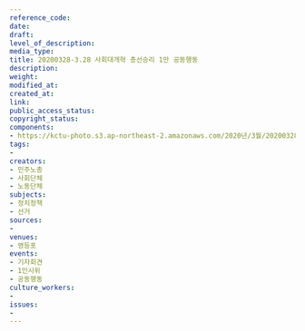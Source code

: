 ```yaml
---
reference_code: 
date: 
draft: 
level_of_description: 
media_type: 
title: 20200328-3.28 사회대개혁 총선승리 1만 공동행동
description: 
weight: 
modified_at: 
created_at: 
link: 
public_access_status: 
copyright_status: 
components:
- https://kctu-photo.s3.ap-northeast-2.amazonaws.com/2020년/3월/20200328-3.28+사회대개혁+총선승리+1만+공동행동/_CTU5982.jpg
tags:
- 
creators:
- 민주노총
- 사회단체
- 노동단체
subjects:
- 정치정책
- 선거
sources:
- 
venues:
- 영등포
events:
- 기자회견
- 1인시위
- 공동행동
culture_workers:
- 
issues:
- 
---
```

